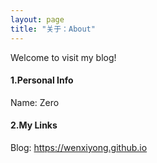 ```yaml
---
layout: page
title: "关于：About"
---
```

Welcome to visit my blog!

#### 1.Personal Info
Name: Zero


#### 2.My Links
Blog: <https://wenxiyong.github.io>




